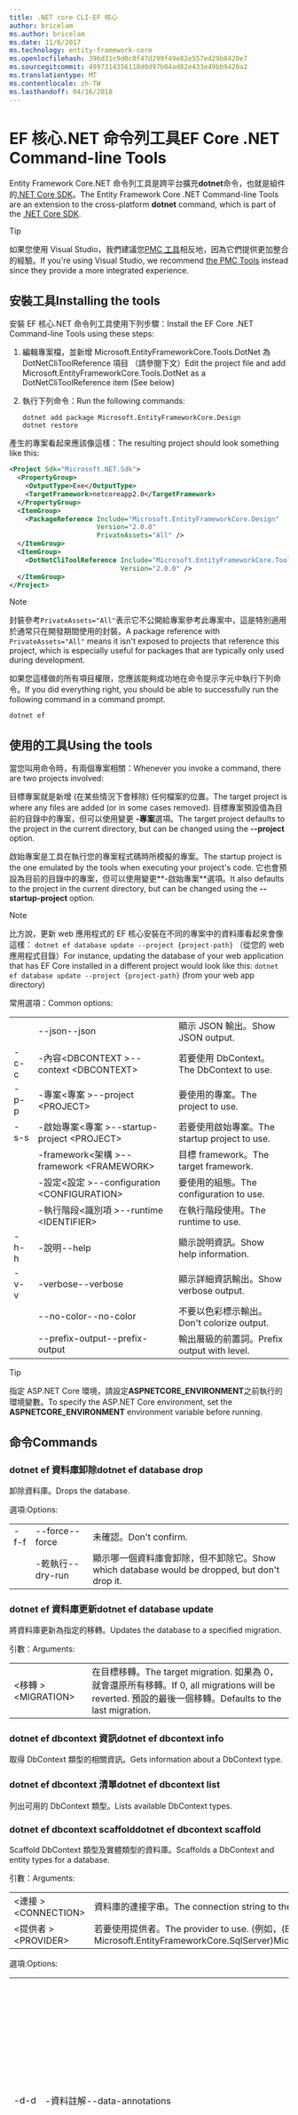 ```yaml
---
title: .NET core CLI-EF 核心
author: bricelam
ms.author: bricelam
ms.date: 11/6/2017
ms.technology: entity-framework-core
ms.openlocfilehash: 396d31c9d0c0f47d299f49e82e557ed29b8420e7
ms.sourcegitcommit: 4997314356118d0d97b04ad82e433e49bb9420a2
ms.translationtype: MT
ms.contentlocale: zh-TW
ms.lasthandoff: 04/16/2018
---
```

<a name="ef-core-net-command-line-tools"></a><span data-ttu-id="a9013-102">EF 核心.NET 命令列工具</span><span class="sxs-lookup"><span data-stu-id="a9013-102">EF Core .NET Command-line Tools</span></span>
===============================
<span data-ttu-id="a9013-103">Entity Framework Core.NET 命令列工具是跨平台擴充**dotnet**命令，也就是組件的[.NET Core SDK][2]。</span><span class="sxs-lookup"><span data-stu-id="a9013-103">The Entity Framework Core .NET Command-line Tools are an extension to the cross-platform **dotnet** command, which is part of the [.NET Core SDK][2].</span></span>

> [!TIP]
> <span data-ttu-id="a9013-104">如果您使用 Visual Studio，我們建議您[PMC 工具][ 1]相反地，因為它們提供更加整合的經驗。</span><span class="sxs-lookup"><span data-stu-id="a9013-104">If you're using Visual Studio, we recommend [the PMC Tools][1] instead since they provide a more integrated experience.</span></span>

<a name="installing-the-tools"></a><span data-ttu-id="a9013-105">安裝工具</span><span class="sxs-lookup"><span data-stu-id="a9013-105">Installing the tools</span></span>
--------------------
<span data-ttu-id="a9013-106">安裝 EF 核心.NET 命令列工具使用下列步驟：</span><span class="sxs-lookup"><span data-stu-id="a9013-106">Install the EF Core .NET Command-line Tools using these steps:</span></span>

1. <span data-ttu-id="a9013-107">編輯專案檔，並新增 Microsoft.EntityFrameworkCore.Tools.DotNet 為 DotNetCliToolReference 項目 （請參閱下文）</span><span class="sxs-lookup"><span data-stu-id="a9013-107">Edit the project file and add Microsoft.EntityFrameworkCore.Tools.DotNet as a DotNetCliToolReference item (See below)</span></span>
2. <span data-ttu-id="a9013-108">執行下列命令：</span><span class="sxs-lookup"><span data-stu-id="a9013-108">Run the following commands:</span></span>

       dotnet add package Microsoft.EntityFrameworkCore.Design
       dotnet restore


<span data-ttu-id="a9013-109">產生的專案看起來應該像這樣：</span><span class="sxs-lookup"><span data-stu-id="a9013-109">The resulting project should look something like this:</span></span>

``` xml
<Project Sdk="Microsoft.NET.Sdk">
  <PropertyGroup>
    <OutputType>Exe</OutputType>
    <TargetFramework>netcoreapp2.0</TargetFramework>
  </PropertyGroup>
  <ItemGroup>
    <PackageReference Include="Microsoft.EntityFrameworkCore.Design"
                      Version="2.0.0"
                      PrivateAssets="All" />
  </ItemGroup>
  <ItemGroup>
    <DotNetCliToolReference Include="Microsoft.EntityFrameworkCore.Tools.DotNet"
                            Version="2.0.0" />
  </ItemGroup>
</Project>
```

> [!NOTE]
> <span data-ttu-id="a9013-110">封裝參考`PrivateAssets="All"`表示它不公開給專案參考此專案中，這是特別適用於通常只在開發期間使用的封裝。</span><span class="sxs-lookup"><span data-stu-id="a9013-110">A package reference with `PrivateAssets="All"` means it isn't exposed to projects that reference this project, which is especially useful for packages that are typically only used during development.</span></span>

<span data-ttu-id="a9013-111">如果您這樣做的所有項目權限，您應該能夠成功地在命令提示字元中執行下列命令。</span><span class="sxs-lookup"><span data-stu-id="a9013-111">If you did everything right, you should be able to successfully run the following command in a command prompt.</span></span>

``` Console
dotnet ef
```

<a name="using-the-tools"></a><span data-ttu-id="a9013-112">使用的工具</span><span class="sxs-lookup"><span data-stu-id="a9013-112">Using the tools</span></span>
---------------
<span data-ttu-id="a9013-113">當您叫用命令時，有兩個專案相關：</span><span class="sxs-lookup"><span data-stu-id="a9013-113">Whenever you invoke a command, there are two projects involved:</span></span>

<span data-ttu-id="a9013-114">目標專案就是新增 (在某些情況下會移除) 任何檔案的位置。</span><span class="sxs-lookup"><span data-stu-id="a9013-114">The target project is where any files are added (or in some cases removed).</span></span> <span data-ttu-id="a9013-115">目標專案預設值為目前的目錄中的專案，但可以使用變更<nobr> **-專案**</nobr>選項。</span><span class="sxs-lookup"><span data-stu-id="a9013-115">The target project defaults to the project in the current directory, but can be changed using the <nobr>**--project**</nobr> option.</span></span>

<span data-ttu-id="a9013-116">啟始專案是工具在執行您的專案程式碼時所模擬的專案。</span><span class="sxs-lookup"><span data-stu-id="a9013-116">The startup project is the one emulated by the tools when executing your project's code.</span></span> <span data-ttu-id="a9013-117">它也會預設為目前的目錄中的專案，但可以使用變更**-啟始專案**選項。</span><span class="sxs-lookup"><span data-stu-id="a9013-117">It also defaults to the project in the current directory, but can be changed using the **--startup-project** option.</span></span>

> [!NOTE]
> <span data-ttu-id="a9013-118">比方說，更新 web 應用程式的 EF 核心安裝在不同的專案中的資料庫看起來會像這樣： `dotnet ef database update --project {project-path}` （從您的 web 應用程式目錄）</span><span class="sxs-lookup"><span data-stu-id="a9013-118">For instance, updating the database of your web application that has EF Core installed in a different project would look like this: `dotnet ef database update --project {project-path}` (from your web app directory)</span></span>

<span data-ttu-id="a9013-119">常用選項：</span><span class="sxs-lookup"><span data-stu-id="a9013-119">Common options:</span></span>

|    |                                  |                             |
|:---|:---------------------------------|:----------------------------|
|    | <span data-ttu-id="a9013-120">--json</span><span class="sxs-lookup"><span data-stu-id="a9013-120">--json</span></span>                           | <span data-ttu-id="a9013-121">顯示 JSON 輸出。</span><span class="sxs-lookup"><span data-stu-id="a9013-121">Show JSON output.</span></span>           |
| <span data-ttu-id="a9013-122">-c</span><span class="sxs-lookup"><span data-stu-id="a9013-122">-c</span></span> | <span data-ttu-id="a9013-123">-內容\<DBCONTEXT ></span><span class="sxs-lookup"><span data-stu-id="a9013-123">--context \<DBCONTEXT></span></span>           | <span data-ttu-id="a9013-124">若要使用 DbContext。</span><span class="sxs-lookup"><span data-stu-id="a9013-124">The DbContext to use.</span></span>       |
| <span data-ttu-id="a9013-125">-p</span><span class="sxs-lookup"><span data-stu-id="a9013-125">-p</span></span> | <span data-ttu-id="a9013-126">-專案\<專案 ></span><span class="sxs-lookup"><span data-stu-id="a9013-126">--project \<PROJECT></span></span>             | <span data-ttu-id="a9013-127">要使用的專案。</span><span class="sxs-lookup"><span data-stu-id="a9013-127">The project to use.</span></span>         |
| <span data-ttu-id="a9013-128">-s</span><span class="sxs-lookup"><span data-stu-id="a9013-128">-s</span></span> | <span data-ttu-id="a9013-129">-啟始專案\<專案 ></span><span class="sxs-lookup"><span data-stu-id="a9013-129">--startup-project \<PROJECT></span></span>     | <span data-ttu-id="a9013-130">若要使用啟始專案。</span><span class="sxs-lookup"><span data-stu-id="a9013-130">The startup project to use.</span></span> |
|    | <span data-ttu-id="a9013-131">-framework\<架構 ></span><span class="sxs-lookup"><span data-stu-id="a9013-131">--framework \<FRAMEWORK></span></span>         | <span data-ttu-id="a9013-132">目標 framework。</span><span class="sxs-lookup"><span data-stu-id="a9013-132">The target framework.</span></span>       |
|    | <span data-ttu-id="a9013-133">-設定\<設定 ></span><span class="sxs-lookup"><span data-stu-id="a9013-133">--configuration \<CONFIGURATION></span></span> | <span data-ttu-id="a9013-134">要使用的組態。</span><span class="sxs-lookup"><span data-stu-id="a9013-134">The configuration to use.</span></span>   |
|    | <span data-ttu-id="a9013-135">-執行階段\<識別項 ></span><span class="sxs-lookup"><span data-stu-id="a9013-135">--runtime \<IDENTIFIER></span></span>          | <span data-ttu-id="a9013-136">在執行階段使用。</span><span class="sxs-lookup"><span data-stu-id="a9013-136">The runtime to use.</span></span>         |
| <span data-ttu-id="a9013-137">-h</span><span class="sxs-lookup"><span data-stu-id="a9013-137">-h</span></span> | <span data-ttu-id="a9013-138">-說明</span><span class="sxs-lookup"><span data-stu-id="a9013-138">--help</span></span>                           | <span data-ttu-id="a9013-139">顯示說明資訊。</span><span class="sxs-lookup"><span data-stu-id="a9013-139">Show help information.</span></span>      |
| <span data-ttu-id="a9013-140">-v</span><span class="sxs-lookup"><span data-stu-id="a9013-140">-v</span></span> | <span data-ttu-id="a9013-141">-verbose</span><span class="sxs-lookup"><span data-stu-id="a9013-141">--verbose</span></span>                        | <span data-ttu-id="a9013-142">顯示詳細資訊輸出。</span><span class="sxs-lookup"><span data-stu-id="a9013-142">Show verbose output.</span></span>        |
|    | <span data-ttu-id="a9013-143">--no-color</span><span class="sxs-lookup"><span data-stu-id="a9013-143">--no-color</span></span>                       | <span data-ttu-id="a9013-144">不要以色彩標示輸出。</span><span class="sxs-lookup"><span data-stu-id="a9013-144">Don't colorize output.</span></span>      |
|    | <span data-ttu-id="a9013-145">--prefix-output</span><span class="sxs-lookup"><span data-stu-id="a9013-145">--prefix-output</span></span>                  | <span data-ttu-id="a9013-146">輸出層級的前置詞。</span><span class="sxs-lookup"><span data-stu-id="a9013-146">Prefix output with level.</span></span>   |


> [!TIP]
> <span data-ttu-id="a9013-147">指定 ASP.NET Core 環境，請設定**ASPNETCORE_ENVIRONMENT**之前執行的環境變數。</span><span class="sxs-lookup"><span data-stu-id="a9013-147">To specify the ASP.NET Core environment, set the **ASPNETCORE_ENVIRONMENT** environment variable before running.</span></span>

<a name="commands"></a><span data-ttu-id="a9013-148">命令</span><span class="sxs-lookup"><span data-stu-id="a9013-148">Commands</span></span>
--------

### <a name="dotnet-ef-database-drop"></a><span data-ttu-id="a9013-149">dotnet ef 資料庫卸除</span><span class="sxs-lookup"><span data-stu-id="a9013-149">dotnet ef database drop</span></span>

<span data-ttu-id="a9013-150">卸除資料庫。</span><span class="sxs-lookup"><span data-stu-id="a9013-150">Drops the database.</span></span>

<span data-ttu-id="a9013-151">選項:</span><span class="sxs-lookup"><span data-stu-id="a9013-151">Options:</span></span>

|    |           |                                                          |
|:---|:----------|:---------------------------------------------------------|
| <span data-ttu-id="a9013-152">-f</span><span class="sxs-lookup"><span data-stu-id="a9013-152">-f</span></span> | <span data-ttu-id="a9013-153">--force</span><span class="sxs-lookup"><span data-stu-id="a9013-153">--force</span></span>   | <span data-ttu-id="a9013-154">未確認。</span><span class="sxs-lookup"><span data-stu-id="a9013-154">Don't confirm.</span></span>                                           |
|    | <span data-ttu-id="a9013-155">-乾執行</span><span class="sxs-lookup"><span data-stu-id="a9013-155">--dry-run</span></span> | <span data-ttu-id="a9013-156">顯示哪一個資料庫會卸除，但不卸除它。</span><span class="sxs-lookup"><span data-stu-id="a9013-156">Show which database would be dropped, but don't drop it.</span></span> |

### <a name="dotnet-ef-database-update"></a><span data-ttu-id="a9013-157">dotnet ef 資料庫更新</span><span class="sxs-lookup"><span data-stu-id="a9013-157">dotnet ef database update</span></span>

<span data-ttu-id="a9013-158">將資料庫更新為指定的移轉。</span><span class="sxs-lookup"><span data-stu-id="a9013-158">Updates the database to a specified migration.</span></span>

<span data-ttu-id="a9013-159">引數：</span><span class="sxs-lookup"><span data-stu-id="a9013-159">Arguments:</span></span>

|              |                                                                                              |
|:-------------|:---------------------------------------------------------------------------------------------|
| <span data-ttu-id="a9013-160">\<移轉 &GT;</span><span class="sxs-lookup"><span data-stu-id="a9013-160">\<MIGRATION></span></span> | <span data-ttu-id="a9013-161">在目標移轉。</span><span class="sxs-lookup"><span data-stu-id="a9013-161">The target migration.</span></span> <span data-ttu-id="a9013-162">如果為 0，就會還原所有移轉。</span><span class="sxs-lookup"><span data-stu-id="a9013-162">If 0, all migrations will be reverted.</span></span> <span data-ttu-id="a9013-163">預設的最後一個移轉。</span><span class="sxs-lookup"><span data-stu-id="a9013-163">Defaults to the last migration.</span></span> |

### <a name="dotnet-ef-dbcontext-info"></a><span data-ttu-id="a9013-164">dotnet ef dbcontext 資訊</span><span class="sxs-lookup"><span data-stu-id="a9013-164">dotnet ef dbcontext info</span></span>

<span data-ttu-id="a9013-165">取得 DbContext 類型的相關資訊。</span><span class="sxs-lookup"><span data-stu-id="a9013-165">Gets information about a DbContext type.</span></span>

### <a name="dotnet-ef-dbcontext-list"></a><span data-ttu-id="a9013-166">dotnet ef dbcontext 清單</span><span class="sxs-lookup"><span data-stu-id="a9013-166">dotnet ef dbcontext list</span></span>

<span data-ttu-id="a9013-167">列出可用的 DbContext 類型。</span><span class="sxs-lookup"><span data-stu-id="a9013-167">Lists available DbContext types.</span></span>

### <a name="dotnet-ef-dbcontext-scaffold"></a><span data-ttu-id="a9013-168">dotnet ef dbcontext scaffold</span><span class="sxs-lookup"><span data-stu-id="a9013-168">dotnet ef dbcontext scaffold</span></span>

<span data-ttu-id="a9013-169">Scaffold DbContext 類型及實體類型的資料庫。</span><span class="sxs-lookup"><span data-stu-id="a9013-169">Scaffolds a DbContext and entity types for a database.</span></span>

<span data-ttu-id="a9013-170">引數：</span><span class="sxs-lookup"><span data-stu-id="a9013-170">Arguments:</span></span>

|               |                                                                     |
|:--------------|:--------------------------------------------------------------------|
| <span data-ttu-id="a9013-171">\<連接 &GT;</span><span class="sxs-lookup"><span data-stu-id="a9013-171">\<CONNECTION></span></span> | <span data-ttu-id="a9013-172">資料庫的連接字串。</span><span class="sxs-lookup"><span data-stu-id="a9013-172">The connection string to the database.</span></span>                              |
| <span data-ttu-id="a9013-173">\<提供者 &GT;</span><span class="sxs-lookup"><span data-stu-id="a9013-173">\<PROVIDER></span></span>   | <span data-ttu-id="a9013-174">若要使用提供者。</span><span class="sxs-lookup"><span data-stu-id="a9013-174">The provider to use.</span></span> <span data-ttu-id="a9013-175">(例如，</span><span class="sxs-lookup"><span data-stu-id="a9013-175">(E.g.</span></span> <span data-ttu-id="a9013-176">Microsoft.EntityFrameworkCore.SqlServer)</span><span class="sxs-lookup"><span data-stu-id="a9013-176">Microsoft.EntityFrameworkCore.SqlServer)</span></span> |

<span data-ttu-id="a9013-177">選項:</span><span class="sxs-lookup"><span data-stu-id="a9013-177">Options:</span></span>

|                 |                                         |                                                                                                  |
|:----------------|:----------------------------------------|:-------------------------------------------------------------------------------------------------|
| <span data-ttu-id="a9013-178"><nobr>-d</nobr></span><span class="sxs-lookup"><span data-stu-id="a9013-178"><nobr>-d</nobr></span></span> | <span data-ttu-id="a9013-179">-資料註解</span><span class="sxs-lookup"><span data-stu-id="a9013-179">--data-annotations</span></span>                      | <span data-ttu-id="a9013-180">使用屬性，將模型設定 （如果可能的話）。</span><span class="sxs-lookup"><span data-stu-id="a9013-180">Use attributes to configure the model (where possible).</span></span> <span data-ttu-id="a9013-181">如果省略，則會使用 fluent 應用程式開發的 API。</span><span class="sxs-lookup"><span data-stu-id="a9013-181">If omitted, only the fluent API is used.</span></span> |
| <span data-ttu-id="a9013-182">-c</span><span class="sxs-lookup"><span data-stu-id="a9013-182">-c</span></span>              | <span data-ttu-id="a9013-183">-內容\<名稱 ></span><span class="sxs-lookup"><span data-stu-id="a9013-183">--context \<NAME></span></span>                       | <span data-ttu-id="a9013-184">DbContext 名稱。</span><span class="sxs-lookup"><span data-stu-id="a9013-184">The name of the DbContext.</span></span>                                                                       |
|                 | <span data-ttu-id="a9013-185">-內容-dir\<路徑 ></span><span class="sxs-lookup"><span data-stu-id="a9013-185">--context-dir \<PATH></span></span>                   | <span data-ttu-id="a9013-186">將 DbContext 檔案放入目錄。</span><span class="sxs-lookup"><span data-stu-id="a9013-186">The directory to put DbContext file in.</span></span> <span data-ttu-id="a9013-187">路徑是相對於專案目錄。</span><span class="sxs-lookup"><span data-stu-id="a9013-187">Paths are relative to the project directory.</span></span>             |
| <span data-ttu-id="a9013-188">-f</span><span class="sxs-lookup"><span data-stu-id="a9013-188">-f</span></span>              | <span data-ttu-id="a9013-189">--force</span><span class="sxs-lookup"><span data-stu-id="a9013-189">--force</span></span>                                 | <span data-ttu-id="a9013-190">覆寫現有檔案。</span><span class="sxs-lookup"><span data-stu-id="a9013-190">Overwrite existing files.</span></span>                                                                        |
| <span data-ttu-id="a9013-191">-o</span><span class="sxs-lookup"><span data-stu-id="a9013-191">-o</span></span>              | <span data-ttu-id="a9013-192">-輸出 dir\<路徑 ></span><span class="sxs-lookup"><span data-stu-id="a9013-192">--output-dir \<PATH></span></span>                    | <span data-ttu-id="a9013-193">將檔案放入目錄。</span><span class="sxs-lookup"><span data-stu-id="a9013-193">The directory to put files in.</span></span> <span data-ttu-id="a9013-194">路徑是相對於專案目錄。</span><span class="sxs-lookup"><span data-stu-id="a9013-194">Paths are relative to the project directory.</span></span>                      |
|                 | <span data-ttu-id="a9013-195"><nobr>-結構描述\<SCHEMA_NAME >...</nobr></span><span class="sxs-lookup"><span data-stu-id="a9013-195"><nobr>--schema \<SCHEMA_NAME>...</nobr></span></span> | <span data-ttu-id="a9013-196">要產生實體類型的資料表結構描述。</span><span class="sxs-lookup"><span data-stu-id="a9013-196">The schemas of tables to generate entity types for.</span></span>                                              |
| <span data-ttu-id="a9013-197">-t</span><span class="sxs-lookup"><span data-stu-id="a9013-197">-t</span></span>              | <span data-ttu-id="a9013-198">-資料表\<TABLE_NAME >...</span><span class="sxs-lookup"><span data-stu-id="a9013-198">--table \<TABLE_NAME>...</span></span>                | <span data-ttu-id="a9013-199">要產生實體類型的資料表。</span><span class="sxs-lookup"><span data-stu-id="a9013-199">The tables to generate entity types for.</span></span>                                                         |
|                 | <span data-ttu-id="a9013-200">-使用資料庫名稱</span><span class="sxs-lookup"><span data-stu-id="a9013-200">--use-database-names</span></span>                    | <span data-ttu-id="a9013-201">使用直接從資料庫資料表和資料行名稱。</span><span class="sxs-lookup"><span data-stu-id="a9013-201">Use table and column names directly from the database.</span></span>                                           |

### <a name="dotnet-ef-migrations-add"></a><span data-ttu-id="a9013-202">dotnet ef 移轉新增</span><span class="sxs-lookup"><span data-stu-id="a9013-202">dotnet ef migrations add</span></span>

<span data-ttu-id="a9013-203">加入新的移轉。</span><span class="sxs-lookup"><span data-stu-id="a9013-203">Adds a new migration.</span></span>

<span data-ttu-id="a9013-204">引數：</span><span class="sxs-lookup"><span data-stu-id="a9013-204">Arguments:</span></span>

|         |                            |
|:--------|:---------------------------|
| <span data-ttu-id="a9013-205">\<名稱 &GT;</span><span class="sxs-lookup"><span data-stu-id="a9013-205">\<NAME></span></span> | <span data-ttu-id="a9013-206">移轉程序的名稱。</span><span class="sxs-lookup"><span data-stu-id="a9013-206">The name of the migration.</span></span> |

<span data-ttu-id="a9013-207">選項:</span><span class="sxs-lookup"><span data-stu-id="a9013-207">Options:</span></span>

|                 |                                   |                                                                                                                  |
|:----------------|:----------------------------------|:-----------------------------------------------------------------------------------------------------------------|
| <span data-ttu-id="a9013-208"><nobr>-o</nobr></span><span class="sxs-lookup"><span data-stu-id="a9013-208"><nobr>-o</nobr></span></span> | <span data-ttu-id="a9013-209"><nobr>-輸出 dir\<路徑 ></nobr></span><span class="sxs-lookup"><span data-stu-id="a9013-209"><nobr>--output-dir \<PATH></nobr></span></span> | <span data-ttu-id="a9013-210">目錄 （以及子命名空間） 使用。</span><span class="sxs-lookup"><span data-stu-id="a9013-210">The directory (and sub-namespace) to use.</span></span> <span data-ttu-id="a9013-211">路徑是相對於專案目錄。</span><span class="sxs-lookup"><span data-stu-id="a9013-211">Paths are relative to the project directory.</span></span> <span data-ttu-id="a9013-212">預設為 「 移轉 」。</span><span class="sxs-lookup"><span data-stu-id="a9013-212">Defaults to "Migrations".</span></span> |

### <a name="dotnet-ef-migrations-list"></a><span data-ttu-id="a9013-213">dotnet ef 移轉清單</span><span class="sxs-lookup"><span data-stu-id="a9013-213">dotnet ef migrations list</span></span>

<span data-ttu-id="a9013-214">列出可用的移轉。</span><span class="sxs-lookup"><span data-stu-id="a9013-214">Lists available migrations.</span></span>

### <a name="dotnet-ef-migrations-remove"></a><span data-ttu-id="a9013-215">dotnet ef 移轉移除</span><span class="sxs-lookup"><span data-stu-id="a9013-215">dotnet ef migrations remove</span></span>

<span data-ttu-id="a9013-216">移除最後的移轉。</span><span class="sxs-lookup"><span data-stu-id="a9013-216">Removes the last migration.</span></span>

<span data-ttu-id="a9013-217">選項:</span><span class="sxs-lookup"><span data-stu-id="a9013-217">Options:</span></span>

|    |         |                                                                       |
|:---|:--------|:----------------------------------------------------------------------|
| <span data-ttu-id="a9013-218">-f</span><span class="sxs-lookup"><span data-stu-id="a9013-218">-f</span></span> | <span data-ttu-id="a9013-219">--force</span><span class="sxs-lookup"><span data-stu-id="a9013-219">--force</span></span> | <span data-ttu-id="a9013-220">如果套用至資料庫，請還原移轉。</span><span class="sxs-lookup"><span data-stu-id="a9013-220">Revert the migration if it has been applied to the database.</span></span> |

### <a name="dotnet-ef-migrations-script"></a><span data-ttu-id="a9013-221">dotnet ef 移轉指令碼</span><span class="sxs-lookup"><span data-stu-id="a9013-221">dotnet ef migrations script</span></span>

<span data-ttu-id="a9013-222">從移轉中產生 SQL 指令碼。</span><span class="sxs-lookup"><span data-stu-id="a9013-222">Generates a SQL script from migrations.</span></span>

<span data-ttu-id="a9013-223">引數：</span><span class="sxs-lookup"><span data-stu-id="a9013-223">Arguments:</span></span>

|         |                                                               |
|:--------|:--------------------------------------------------------------|
| <span data-ttu-id="a9013-224">\<FROM></span><span class="sxs-lookup"><span data-stu-id="a9013-224">\<FROM></span></span> | <span data-ttu-id="a9013-225">開始移轉。</span><span class="sxs-lookup"><span data-stu-id="a9013-225">The starting migration.</span></span> <span data-ttu-id="a9013-226">預設值為 0 （初始資料庫）。</span><span class="sxs-lookup"><span data-stu-id="a9013-226">Defaults to 0 (the initial database).</span></span> |
| <span data-ttu-id="a9013-227">\<若要 &GT;</span><span class="sxs-lookup"><span data-stu-id="a9013-227">\<TO></span></span>   | <span data-ttu-id="a9013-228">結束的移轉。</span><span class="sxs-lookup"><span data-stu-id="a9013-228">The ending migration.</span></span> <span data-ttu-id="a9013-229">預設的最後一個移轉。</span><span class="sxs-lookup"><span data-stu-id="a9013-229">Defaults to the last migration.</span></span>         |

<span data-ttu-id="a9013-230">選項:</span><span class="sxs-lookup"><span data-stu-id="a9013-230">Options:</span></span>

|    |                  |                                                                    |
|:---|:-----------------|:-------------------------------------------------------------------|
| <span data-ttu-id="a9013-231">-o</span><span class="sxs-lookup"><span data-stu-id="a9013-231">-o</span></span> | <span data-ttu-id="a9013-232">-輸出\<檔案 ></span><span class="sxs-lookup"><span data-stu-id="a9013-232">--output \<FILE></span></span> | <span data-ttu-id="a9013-233">若要將結果寫入檔案。</span><span class="sxs-lookup"><span data-stu-id="a9013-233">The file to write the result to.</span></span>                                   |
| <span data-ttu-id="a9013-234">-i</span><span class="sxs-lookup"><span data-stu-id="a9013-234">-i</span></span> | <span data-ttu-id="a9013-235">-等冪</span><span class="sxs-lookup"><span data-stu-id="a9013-235">--idempotent</span></span>     | <span data-ttu-id="a9013-236">產生的指令碼，可用在任何移轉的資料庫。</span><span class="sxs-lookup"><span data-stu-id="a9013-236">Generate a script that can be used on a database at any migration.</span></span> |


  [1]: powershell.md
  [2]: https://www.microsoft.com/net/core
